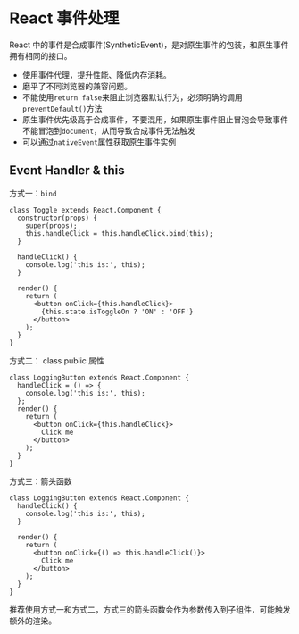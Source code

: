 # React 事件处理

React 中的事件是合成事件(SyntheticEvent)，是对原生事件的包装，和原生事件拥有相同的接口。

- 使用事件代理，提升性能、降低内存消耗。
- 磨平了不同浏览器的兼容问题。
- 不能使用`return false`来阻止浏览器默认行为，必须明确的调用`preventDefault()`方法
- 原生事件优先级高于合成事件，不要混用，如果原生事件阻止冒泡会导致事件不能冒泡到`document`，从而导致合成事件无法触发
- 可以通过`nativeEvent`属性获取原生事件实例

## Event Handler & this

方式一：`bind`

```JSX
class Toggle extends React.Component {
  constructor(props) {
    super(props);
    this.handleClick = this.handleClick.bind(this);
  }

  handleClick() {
    console.log('this is:', this);
  }

  render() {
    return (
      <button onClick={this.handleClick}>
        {this.state.isToggleOn ? 'ON' : 'OFF'}
      </button>
    );
  }
}
```

方式二： class public 属性

```JSX
class LoggingButton extends React.Component {
  handleClick = () => {
    console.log('this is:', this);
  };
  render() {
    return (
      <button onClick={this.handleClick}>
        Click me
      </button>
    );
  }
}
```

方式三：箭头函数

```JSX
class LoggingButton extends React.Component {
  handleClick() {
    console.log('this is:', this);
  }

  render() {
    return (
      <button onClick={() => this.handleClick()}>
        Click me
      </button>
    );
  }
}
```

推荐使用方式一和方式二，方式三的箭头函数会作为参数传入到子组件，可能触发额外的渲染。
